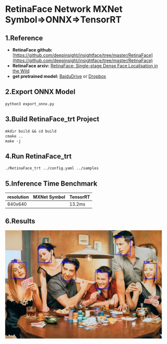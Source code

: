 # RetinaFace Network MXNet Symbol=>ONNX=>TensorRT

## 1.Reference
- **RetinaFace github:** [https://github.com/deepinsight/insightface/tree/master/RetinaFace](https://github.com/deepinsight/insightface/tree/master/RetinaFace)
- **RetinaFace arxiv:** [RetinaFace: Single-stage Dense Face Localisation in the Wild](https://arxiv.org/abs/1905.00641)
- **get pretrained model:** [BaiduDrive](https://pan.baidu.com/s/1C6nKq122gJxRhb37vK0_LQ) or [Dropbox](https://www.dropbox.com/s/53ftnlarhyrpkg2/retinaface-R50.zip?dl=0)

## 2.Export ONNX Model
```
python3 export_onnx.py
```

## 3.Build RetinaFace_trt Project
```
mkdir build && cd build
cmake ..
make -j
```

## 4.Run RetinaFace_trt
```
./RetinaFace_trt ../config.yaml ../samples
```

## 5.Inference Time Benchmark
resolution|MXNet Symbol|TensorRT|
---|---|---
640x640||13.2ms

## 6.Results
![](prediction.jpg)